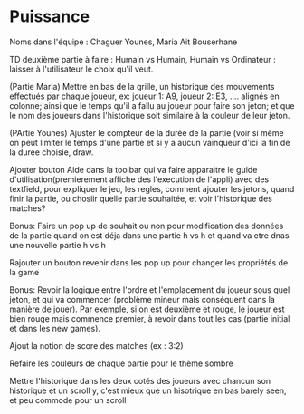 # Puissance
Noms dans l'équipe : Chaguer Younes, Maria Ait Bouserhane



TD deuxième partie à faire : Humain vs Humain, Humain vs Ordinateur : laisser à l'utilisateur le choix qu'il veut.



(Partie Maria) Mettre en bas de la grille, un historique des mouvements effectués par chaque joueur, ex: joueur 1: A9, joueur 2: E3, .... alignés en colonne; ainsi que le temps qu'il a fallu au joueur pour faire son jeton; et que le nom des joueurs dans l'historique soit similaire à la couleur de leur jeton.



(PArtie Younes) Ajuster le compteur de la durée de la partie (voir si même on peut limiter le temps d'une partie et si y a aucun vainqueur d'ici la fin de la durée choisie, draw.




Ajouter bouton Aide dans la toolbar qui va faire apparaitre le guide d'utilisation(premierement affiche des l'execution de l'appli) avec des textfield, pour expliquer le jeu, les regles, comment ajouter les jetons, quand finir la partie, ou chosiir quelle partie souhaitée, et voir l'historique des matches?



Bonus: Faire un pop up de souhait ou non pour modification des données de la partie quand on est déja dans une partie h vs h et quand va etre dnas une nouvelle partie h vs h




Rajouter un bouton revenir dans les pop up pour changer les propriétés de la game



Bonus: Revoir la logique entre l'ordre et l'emplacement du joueur sous quel jeton, et qui va commencer (problème mineur mais conséquent dans la manière de jouer). Par exemple, si on est deuxième et rouge, le joueur est bien rouge mais commence premier, à revoir dans tout les cas (partie initial et dans les new games).



Ajout la notion de score des matches (ex : 3:2)



Refaire les couleurs de chaque partie pour le thème sombre



Mettre l'historique dans les deux cotés des joueurs avec chancun son historique et un scroll y, c'est mieux que un hisotrique en bas barely seen, et peu commode pour un scroll 
